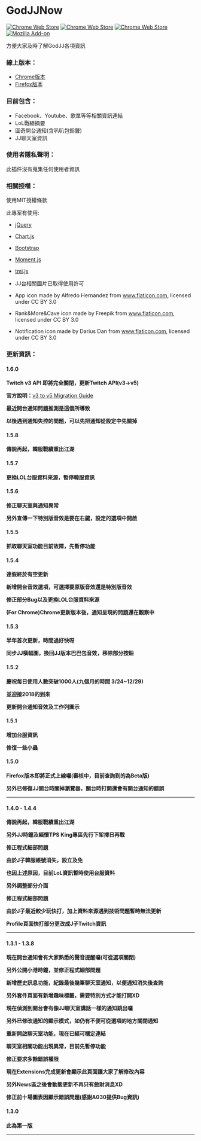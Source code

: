 # GodJJNow 
[![Chrome Web Store](https://img.shields.io/chrome-web-store/v/blinlknnpdpmchjdimpiiinbamgbnbmd.svg)](https://chrome.google.com/webstore/detail/godjj-now/blinlknnpdpmchjdimpiiinbamgbnbmd?hl=zh-TW) [![Chrome Web Store](https://img.shields.io/chrome-web-store/users/blinlknnpdpmchjdimpiiinbamgbnbmd.svg)]() [![Chrome Web Store](https://img.shields.io/chrome-web-store/stars/blinlknnpdpmchjdimpiiinbamgbnbmd.svg)]() [![Mozilla Add-on](https://img.shields.io/amo/v/godjj-now.svg)](https://addons.mozilla.org/en-US/firefox/addon/godjj-now/)

方便大家及時了解GodJJ各項資訊

### 線上版本：
- [Chrome版本](https://chrome.google.com/webstore/detail/godjj-now/blinlknnpdpmchjdimpiiinbamgbnbmd)
- [Firefox版本](https://addons.mozilla.org/en-US/firefox/addon/godjj-now/)

### 目前包含：
- Facebook、Youtube、歌單等等相關資訊連結
- LoL戰績摘要
- 圖奇開台通知(含叭叭包鈴聲)
- JJ聊天室資訊

### 使用者隱私聲明：
此插件沒有蒐集任何使用者資訊

### 相關授權：
使用MIT授權條款

此專案有使用:
* [jQuery](https://jquery.com/)
* [Chart.js](http://www.chartjs.org/)
* [Bootstrap](https://getbootstrap.com/)
* [Moment.js](https://momentjs.com/)
* [tmi.js](https://www.tmijs.org/)

* JJ台相關圖片已取得使用許可
* App icon made by Alfredo Hernandez from www.flaticon.com, licensed under CC BY 3.0
* Rank&More&Cave icon made by Freepik from www.flaticon.com, licensed under CC BY 3.0
* Notification icon made by Darius Dan from www.flaticon.com, licensed under CC BY 3.0

### 更新資訊：
<h4>1.6.0</h4>
<p><strong>Twitch v3 API 即將完全關閉，更新Twitch API(v3->v5)</strong></p>
<p><strong>官方說明：</strong><a href="https://dev.twitch.tv/docs/v5/guides/migration/">v3 to v5 Migration Guide</a></p>
<p><strong>最近開台通知問題推測是這個所導致</strong></p>
<p><strong>以後遇到通知失控的問題，可以先把通知從設定中先關掉</strong></p>
<h4>1.5.8</h4>
<p><strong>傳說再起，韓服戰績重出江湖</strong></p>
<h4>1.5.7</h4>
<p><strong>更換LOL台服資料來源，暫停韓服資訊</strong></p>
<h4>1.5.6</h4>
<p><strong>修正聊天室與通知異常</strong></p>
<p><strong>另外宣傳一下特別版音效是要在右鍵，設定的選項中開啟</strong></p>
<h4>1.5.5</h4>
<p><strong>抓取聊天室功能目前故障，先暫停功能</strong></p>
<h4>1.5.4</h4>
<p><strong>連假終於有空更新</strong></p>
<p><strong>新增開台音效選項，可選擇要原版音效還是特別版音效</strong></p>
<p><strong>修正部分Bug以及更換LOL台服資料來源</strong></p>
<p><strong>(For Chrome)Chrome更新版本後，通知呈現的問題還在觀察中</strong></p>
<h4>1.5.3</h4>
<p><strong>半年首次更新，時間過好快呀</strong></p>
<p><strong>同步JJ橫幅圖，換回JJ版本巴巴包音效，移除部分按鈕</strong></p>
<h4>1.5.2</h4>
<p><strong>慶祝每日使用人數突破1000人(九個月的時間 3/24~12/29)</strong></p>
<p><strong>並迎接2018的到來</strong></p>
<p><strong>更新開台通知音效及工作列圖示</strong></p>
<h4>1.5.1</h4>
<p><strong>增加台服資訊</strong></p>
<p><strong>修復一些小蟲</strong></p>
<h4>1.5.0</h4>
<p><strong>Firefox版本即將正式上線囉(審核中，目前查詢到的為Beta版)</strong></p>
<p><strong>另外已修復JJ開台時關掉瀏覽器，關台時打開還會有開台通知的錯誤</strong></p>
<hr>
<h4>1.4.0 - 1.4.4</h4>
<p><strong>傳說再起，韓服戰績重出江湖</strong></p>
<p><strong>另外JJ時鐘及緬懷TPS King專區先行下架擇日再戰</strong></p>
<p><strong>修正程式細部問題</strong></p>
<p><strong>由於J子韓服帳號消失，設立及免</strong></p>
<p><strong>也因上述原因，目前LoL資訊暫時使用台服資料</strong></p>
<p><strong>另外調整部分介面</strong></p>
<p><strong>修正程式細部問題</strong></p>
<p><strong>由於J子最近較少玩快打，加上資料來源遇到技術問題暫時無法更新</strong></p>
<p><strong>Profile頁面快打部分更改成J子Twitch資訊</strong></p>
<hr>
<h4>1.3.1 - 1.3.8</h4>
<p><strong>現在開台通知會有大家熟悉的聲音提醒囉(可從選項關閉)</strong></p>
<p><strong>另外公開小港時鐘，並修正程式細部問題</strong></p>
<p><strong>新增歷史訊息功能，紀錄最後幾筆聊天室通知，以便通知消失後查詢</strong></p>
<p><strong>另外套件頁面有新增趣味標籤，需要特別方式才能打開XD</strong></p>
<p><strong>現在偵測到開台會有像JJ聊天室講話一樣的通知跳出囉</strong></p>
<p><strong>另外已修改通知的顯示模式，如仍有不便可從選項的地方關閉通知</strong></p>
<p><strong>重新開啟聊天室功能，現在已經可穩定連結</strong></p>
<p><strong>聊天室相關功能出現異常，目前先暫停功能</strong></p>
<p><strong>修正要求多餘錯誤權限</strong></p>
<p><strong>現在Extensions完成更新會顯示此頁面讓大家了解修改內容</strong></p>
<p><strong>另外News區之後會動態更新不再只有斂財消息XD</strong></p>
<p><strong>修正前十場圖表因顯示錯誤問題(感謝A030提供Bug資訊)</strong></p>
<h4>1.3.0</h4>
<p><strong>此為第一版</strong></p>
<hr>
